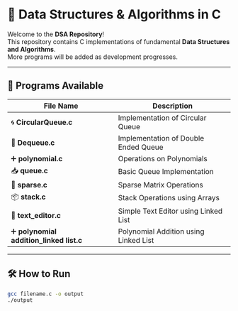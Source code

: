# 🚀 Data Structures & Algorithms in C

Welcome to the **DSA Repository**!  
This repository contains C implementations of fundamental **Data Structures and Algorithms**.  
More programs will be added as development progresses.  

---

## 📂 Programs Available

| File Name              | Description                                  |
|-------------------------|----------------------------------------------|
| 🌀 **CircularQueue.c**   | Implementation of Circular Queue             |
| 🔄 **Dequeue.c**         | Implementation of Double Ended Queue         |
| ➕ **polynomial.c**      | Operations on Polynomials                    |
| 📥 **queue.c**           | Basic Queue Implementation                  |
| 🧩 **sparse.c**          | Sparse Matrix Operations                    |
| 📦 **stack.c**           | Stack Operations using Arrays               |
| 📝 **text_editor.c**     | Simple Text Editor using Linked List         |
| ➕ **polynomial addition_linked list.c**   | Polynomial Addition using Linked List        |


---

## 🛠 How to Run
```bash
gcc filename.c -o output
./output
